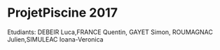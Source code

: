 # ProjetPiscine 2017
Etudiants: DEBEIR Luca,FRANCE Quentin, GAYET Simon, ROUMAGNAC Julien,SIMULEAC Ioana-Veronica
